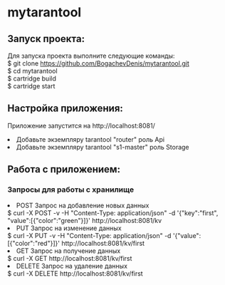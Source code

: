 # mytarantool

## Запуск проекта:
Для запуска проекта выполните следующие команды:
<br>
$ git clone https://github.com/BogachevDenis/mytarantool.git
<br>
$ cd mytarantool
<br>
$ cartridge build
<br>
$ cartridge start
<br>
## Настройка приложения:
Приложение запустится на http://localhost:8081/
<br>
<li> Добавьте экземпляру tarantool "router" роль Api
<br>
<li> Добавьте экземпляру tarantool "s1-master" роль Storage
  
## Работа с приложением:

### Запросы для работы с хранилище
<li>POST Запрос на добавление новых данных
  <br>
  $ curl -X POST -v -H "Content-Type: application/json" -d '{"key":"first", "value":[{"color":"green"}]}' http://localhost:8081/kv
  <br>
 <li>PUT Запрос на изменение данных
  <br>
  $  curl -X PUT -v -H "Content-Type: application/json" -d '{"value":[{"color":"red"}]}' http://localhost:8081/kv/first
  <br>
 <li>GET Запрос на получение данных
  <br>
  $  curl -X GET  http://localhost:8081/kv/first
  <br>
 <li>DELETE Запрос на удаление данных
  <br>
  $  curl -X DELETE  http://localhost:8081/kv/first
  <br>

